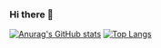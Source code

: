 ### Hi there 👋

[![Anurag's GitHub stats](https://github-readme-stats.vercel.app/api?username=brunonapoli)](https://github.com/anuraghazra/github-readme-stats)
[![Top Langs](https://github-readme-stats.vercel.app/api/top-langs/?username=brunonapoli)](https://github.com/anuraghazra/github-readme-stats)


<!--
**brunonapoli/brunonapoli** is a ✨ _special_ ✨ repository because its `README.md` (this file) appears on your GitHub profile.

Here are some ideas to get you started:

- 🔭 I’m currently working on ...
- 🌱 I’m currently learning ...
- 👯 I’m looking to collaborate on ...
- 🤔 I’m looking for help with ...
- 💬 Ask me about ...
- 📫 How to reach me: ...
- 😄 Pronouns: ...
- ⚡ Fun fact: ...
-->
